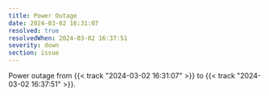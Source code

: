 ```yaml
---
title: Power Outage
date: 2024-03-02 16:31:07
resolved: true
resolvedWhen: 2024-03-02 16:37:51
severity: down
section: issue
---
```


Power outage from {{< track "2024-03-02 16:31:07" >}} to {{< track "2024-03-02 16:37:51" >}}.
